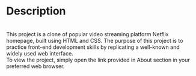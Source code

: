 # Description 
<br>
This project is a clone of popular video streaming platform Netflix homepage, built using HTML and CSS. The purpose of this project is to practice front-end development skills by replicating a well-known and widely used web interface.
<br>
To view the project, simply open the link provided in About section in your preferred web browser. 
